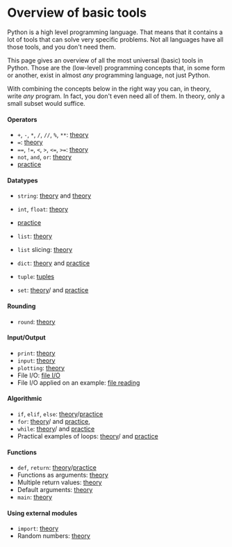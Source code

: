 # Overview of basic tools

Python is a high level programming language. That means that it contains a lot of
tools that can solve very specific problems. Not all languages have all those tools,
and you don't need them.

This page gives an overview of all the most universal (basic) tools in Python.
Those are the (low-level) programming concepts that, in some form or another, exist
in almost *any* programming language, not just Python.

With combining the concepts below in the right way you can, in theory, write *any* program.
In fact, you don't even need all of them. In theory, only a small subset would suffice.


#### Operators

- `+`, `-`, `*`, `/`, `//`, `%`, `**`: [theory](/python/en/basics#operators)
- `=`: [theory](/python/en/basics#variables)
- `==`, `!=`, `<`, `>`, `<=`, `>=`: [theory](/python/en/algorithms#more-operators)
- `not`, `and`, `or`: [theory](/python/en/algorithms#combining-conditions)
- [practice](/python/en/algorithms/practice)

#### Datatypes

- `string`: [theory](/python/en/basics#printing) and [theory](/python/en/basics#types)
- `int`, `float`: [theory](/python/en/basics#types)
- [practice](/python/en/basics/practice)

- `list`: [theory](/python/en/lists)
- `list` slicing: [theory](/python/en/slicing)
- `dict`: [theory](/python/en/dictionaries/use) and [practice](/python/en/dictionaries/use/practice)
- `tuple`: [tuples](/python/en/tuples)
- `set`:  [theory](/python/en/sets)/ and [practice](/python/en/sets/practice)

#### Rounding

- `round`: [theory](/python/en/basics#whole-numbers-and-rounding)

#### Input/Output

- `print`: [theory](/python/en/basics#printing)
- `input`: [theory](/python/en/basics#user-input)
- `plotting`: [theory](/python/en/plotting)
- File I/O: [file I/O](/python/en/file-io)
- File I/O applied on an example: [file reading](/python/en/files)

#### Algorithmic

- `if`, `elif`, `else`: [theory](/python/en/algorithms#conditional-instructions)/[practice](/python/en/algorithms/practice)
- `for`: [theory](/python/en/loops/for)/ and [practice](/python/en/loops/for/practice),
- `while`: [theory](/python/en/loops/while)/ and [practice](/python/en/loops/while/practice)
- Practical examples of loops: [theory](/python/en/loops/practical-uses)/ and [practice](/python/en/loops/practical-uses/practice)

#### Functions

- `def`, `return`: [theory](/python/en/functions)/[practice](/python/en/functions-book)
- Functions as arguments: [theory](/python/en/functions2)
- Multiple return values: [theory](/python/en/functions3)
- Default arguments: [theory](/python/en/default-arguments)
- `main`: [theory](/python/en/main_function)

#### Using external modules

- `import`: [theory](/python/en/modules)
- Random numbers: [theory](/python/en/random)
